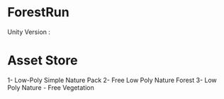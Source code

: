 # ForestRun

Unity Version : 


# Asset Store
1- Low-Poly Simple Nature Pack
2- Free Low Poly Nature Forest
3- Low Poly Nature - Free Vegetation


